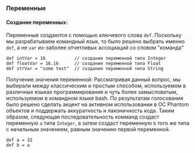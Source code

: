 ### Переменные

#### Создание переменных:

Переменные создаются с помощью ключевого слова `def`. Поскольку мы разрабатываем командный язык,
то было решено выбрать именно `def`, а не `var` из-заболее отчетливых ассоциаций со словом "команда" 

```
def intVar = 16           // создание переменной типа Integer
def floatVar = 16.16      // создание переменной типа Float
def strVar = "some text"  // создание переменной типа String
```

Получение значения переменной:
Рассматривая данный вопрос, мы выбирали между классическим и простым способом, используемом в различных языках
программирования и чуть более замысловатым, используемом в командном языке bash. По результатам голосования было
решено сделать акцент на активном использовании в ОС Phantom объектов и поддержать аккуратность и лаконичность кода.
Таким образом, следующая последовательность комманд создаст переменную `a` типа `Integer`, а затем создаст переменную
`b` того же типа с начальным значением, равным значению первой переменной.

```
def a = 32
def b = a
```
